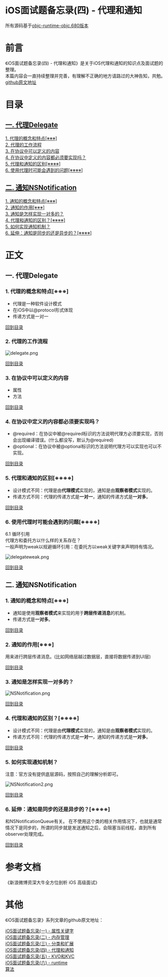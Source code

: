 # iOS面试题备忘录(四) - 代理和通知
所有源码基于[objc-runtime-objc.680版本](https://opensource.apple.com/source/objc4/)  

# 前言
《iOS面试题备忘录(四) - 代理和通知》是关于iOS代理和通知的知识点及面试题的整理。  
本篇内容会一直持续整理并完善，有理解不正确的地方请路过的大神告知，共勉。  
[github原文地址](https://github.com/mickychiang/iOSInterviewMemo/blob/master/InterviewSummary/DelegateAndNSNotification.md)

<span id="jump"><h1>目录</h1></span>

[<span id="jump-1"><h2>一. 代理Delegate</h2></span>](#1)
[<span id="jump-1-1">1. 代理的概念和特点[※※※]</span>](#1-1)  
[<span id="jump-1-2">2. 代理的工作流程</span>](#1-2)  
[<span id="jump-1-3">3. 在协议中可以定义的内容</span>](#1-3)  
[<span id="jump-1-4">4. 在协议中定义的内容都必须要实现吗？</span>](#1-4)  
[<span id="jump-1-5">5. 代理和通知的区别[※※※※]</span>](#1-5)  
[<span id="jump-1-6">6. 使用代理时可能会遇到的问题[※※※※]</span>](#1-6)  

[<span id="jump-2"><h2>二. 通知NSNotification</h2></span>](#2)
[<span id="jump-2-1">1. 通知的概念和特点[※※※]</span>](#2-1)  
[<span id="jump-2-2">2. 通知的作用[※※※]</span>](#2-2)  
[<span id="jump-2-3">3. 通知是怎样实现一对多的？</span>](#2-3)  
[<span id="jump-2-4">4. 代理和通知的区别？[※※※※]</span>](#2-4)  
[<span id="jump-2-5">5. 如何实现通知机制？</span>](#2-5)  
[<span id="jump-2-6">6. 延伸：通知是同步的还是异步的？[※※※※]</span>](#2-6)

# 正文

<h2 id="1">一. 代理Delegate</h2>

<h3 id="1-1">1. 代理的概念和特点[※※※]</h3>

- 代理是一种软件设计模式  
- 在iOS中以@protocol形式体现  
- 传递方式是一对一  

[回到目录](#jump-1)


<h3 id="1-2">2. 代理的工作流程</h3>

<!-- ![代理的工作流程](./images/delegate/delegate.png) -->
![delegate.png](https://ae01.alicdn.com/kf/H43a1e624a7ac42c489fa377dd63191deg.jpg)

[回到目录](#jump-1)


<h3 id="1-3">3. 在协议中可以定义的内容</h3>

- 属性
- 方法

[回到目录](#jump-1)


<h3 id="1-4">4. 在协议中定义的内容都必须要实现吗？</h3>

- @required：在协议中被@required标识的方法说明代理方必须要实现，否则会出现编译错误。(什么都没写，默认为@required)
- @optional：在协议中被@optional标识的方法说明代理方可以实现也可以不实现。

[回到目录](#jump-1)


<h3 id="1-5">5. 代理和通知的区别[※※※※]</h3>

- 设计模式不同：代理是由**代理模式**实现的，通知是由**观察者模式**实现的。
- 传递方式不同：代理的传递方式是**一对一**，通知的传递方式是**一对多**。

[回到目录](#jump-1)


<h3 id="1-6">6. 使用代理时可能会遇到的问题[※※※※]</h3>

6.1 循环引用  
代理方和委托方以什么样的关系存在？    
一般声明为weak以规避循环引用：在委托方以weak关键字来声明持有情况。
<!-- ![代理方和委托方的关系](./images/delegate/delegateweak.png) -->
![delegateweak.png](https://ae01.alicdn.com/kf/Hb894f066728b4e418bc6002d964f9940l.jpg)

[回到目录](#jump-1)



<h2 id="2">二. 通知NSNotification</h2>

<h3 id="2-1">1. 通知的概念和特点[※※※]</h3>

- 通知是使用**观察者模式**来实现的用于**跨层传递消息**的机制。
- 传递方式是**一对多**。

[回到目录](#jump-2)


<h3 id="2-2">2. 通知的作用[※※※]</h3>

用来进行跨层传递消息。(比如网络层越过数据层，直接将数据传递到UI层)

[回到目录](#jump-2)


<h3 id="2-3">3. 通知是怎样实现一对多的？</h3>

<!-- ![通知的传递方式是一对多](./images/NSNotification/NSNotification.png) -->
![NSNotification.png](https://i.loli.net/2020/06/16/IU6JipYRjn9BhDw.png)

[回到目录](#jump-2)


<h3 id="2-4">4. 代理和通知的区别？[※※※※]</h3>

- 设计模式不同：代理是由**代理模式**实现的，通知是由**观察者模式**实现的。
- 传递方式不同：代理的传递方式是**一对一**，通知的传递方式是**一对多**。

[回到目录](#jump-2)


<h3 id="2-5">5. 如何实现通知机制？</h3>

注意：官方没有提供底层源码，按照自己的理解分析即可。
<!-- ![通知机制](./images/NSNotification/NSNotification2.png) -->
![NSNotification2.png](https://i.loli.net/2020/06/16/DNwyFuLc84TROf1.png)

[回到目录](#jump-2)


<h3 id="2-6">6. 延伸：通知是同步的还是异步的？[※※※※]</h3>

和NSNotificationQueue有关。
在不使用这个类的相关作用情况下，也就是通常情况下是同步的，所谓的同步就是发送通知之后，会阻塞当前线程，直到所有observer处理完成。

[回到目录](#jump-2)


# 参考文档

《新浪微博资深大牛全方位剖析 iOS 高级面试》 

# 其他
《iOS面试题备忘录》系列文章的github原文地址：  

[iOS面试题备忘录(一) - 属性关键字](https://github.com/mickychiang/iOSInterviewMemo/blob/master/InterviewSummary/PropertyModifier.md)    
[iOS面试题备忘录(二) - 内存管理](https://github.com/mickychiang/iOSInterviewMemo/blob/master/InterviewSummary/memoryManagement.md)   
[iOS面试题备忘录(三) - 分类和扩展](https://github.com/mickychiang/iOSInterviewMemo/blob/master/InterviewSummary/CategoryAndExtension.md)  
[iOS面试题备忘录(四) - 代理和通知](https://github.com/mickychiang/iOSInterviewMemo/blob/master/InterviewSummary/DelegateAndNSNotification.md)  
[iOS面试题备忘录(五) - KVO和KVC](https://github.com/mickychiang/iOSInterviewMemo/blob/master/InterviewSummary/KVOAndKVC.md)  
[iOS面试题备忘录(六) - runtime](https://github.com/mickychiang/iOSInterviewMemo/blob/master/InterviewSummary/runtime.md)  
[算法](https://github.com/mickychiang/iOSInterviewMemo/blob/master/Algorithm/Algorithm.md)  
